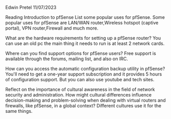 Edwin Pretel
11/07/2023

Reading
Introduction to pfSense
List some popular uses for pfSense.
Some popular uses for pfSense are LAN/WAN router,Wireless hotspot (captive portal), VPN router,Firewall and much more.


What are the hardware requirements for setting up a pfSense router?
You can use an old pc the main thing it needs to run is at least 2 network cards.


Where can you find support options for pfSense users?
 Free support is available through the forums, mailing list, and also on IRC.


How can you access the automatic configuration backup utility in pfSense?
You'll need to get a one-year support subscription and it provides 5 hours of configuration support. But you can also use youtube and tech sites.


Reflect on the importance of cultural awareness in the field of network security and administration. How might cultural differences influence decision-making and problem-solving when dealing with virtual routers and firewalls, like pfSense, in a global context?
Different cultures use it for the same things.
